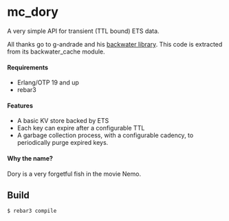 # mc_dory #

A very simple API for transient (TTL bound) ETS data.

All thanks go to g-andrade and his [backwater library](https://github.com/g-andrade/backwater/).
This code is extracted from its backwater_cache module.

#### Requirements

* Erlang/OTP 19 and up
* rebar3

#### Features

* A basic KV store backed by ETS
* Each key can expire after a configurable TTL
* A garbage collection process, with a configurable cadency, to periodically purge expired keys.

#### Why the name?

Dory is a very forgetful fish in the movie Nemo.

Build
-----

    $ rebar3 compile